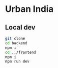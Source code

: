 # Urban India 

## Local dev 

```bash
git clone 
cd backend
npm i
cd ../frontend
npm i 
npm run dev
```